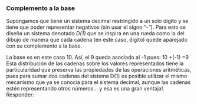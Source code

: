 ### Complemento a la base

Supongamos que tiene un sistema decimal restringido a un solo dígito y se tiene que poder representar negativos (sin usar el signo “-”). Para esto se diseña un sistema denotado *D(1)* que se inspira en una rueda como la del dibujo de manera que cada cadena (en este caso, dígito) quede aparejado con su complemento a la base. 



La base es en este caso 10. Así, el 9 queda asociado al -1 pues: 10 +(-1) =9
Esta distribución de las cadenas sobre los valores representados  tiene la particularidad que preserva las propiedades de las operaciones aritméticas, pues para sumar dos cadenas del sistema D(1) es posible utilizar el mismo mecanismo que ya se conocía para el sistema decimal, aunque las cadenas estén representando otros números... y esa es una gran ventaja!. 
Responder:
